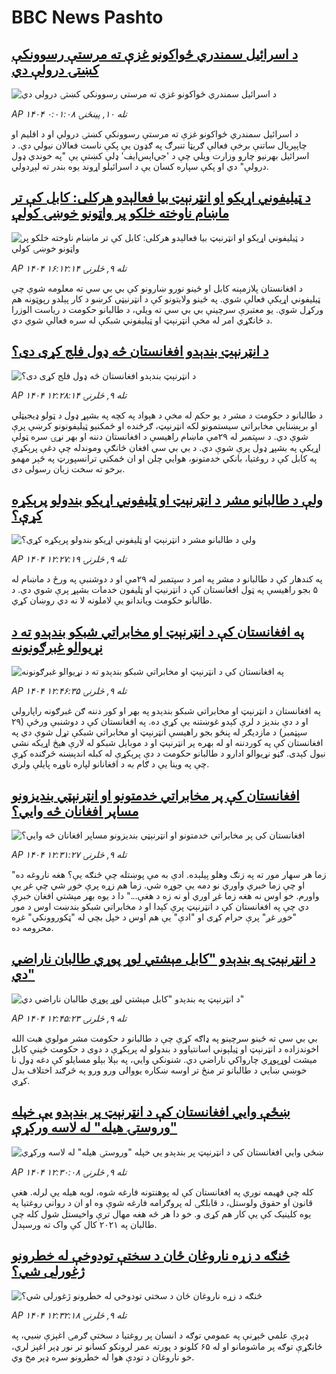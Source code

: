 # BBC News Pashto## [د اسرائيل سمندري ځواکونو غزې ته مرستې رسوونکې کښتۍ درولې دي](https://www.bbc.com/pashto/articles/clyxpp7nzy4o?at_medium=RSS&at_campaign=rss?at_campaign=githubrss)![د اسرائيل سمندري ځواکونو غزې ته مرستې رسوونکې کښتۍ درولې دي](https://ichef.bbci.co.uk/ace/ws/240/cpsprodpb/4d68/live/e0a5e430-9f00-11f0-bf4d-3be239c29483.jpg)_AP ۱۴۰۴ تله ۱۰, پينځنۍ ۰:۰۱:۰۸_د اسرائيل سمندري ځواکونو غزې ته مرستې رسوونکې کښتۍ درولې او د اقلیم او چاپېریال ساتنې برخې فعالې ګریټا تنبرګ په ګډون یې پکې ناست فعالان نیولي دي.
د اسرائيل بهرنیو چارو وزارت ویلي چې د 'جي‌اېس‌ایف' ډلې کښتې یې "په خوندي ډول درولې" دي او پکې سپاره کسان یې د اسرائيلو اړوند یوه بندر ته لېږدولي.## [د ټیلیفوني اړیکو او انټرنېټ بیا فعالېدو هرکلی: کابل کې تر ماښام ناوخته خلکو پر واټونو خوښۍ کولې](https://www.bbc.com/pashto/articles/clydp405l82o?at_medium=RSS&at_campaign=rss?at_campaign=githubrss)![د ټیلیفوني اړیکو او انټرنېټ بیا فعالېدو هرکلی: کابل کې تر ماښام ناوخته خلکو پر واټونو خوښۍ کولې](https://ichef.bbci.co.uk/ace/ws/240/cpsprodpb/08a0/live/4dabf2b0-9ee1-11f0-92db-77261a15b9d2.jpg)_AP ۱۴۰۴ تله ۹, څلرنۍ ۱۶:۱۲:۱۴_د افغانستان پلازمېنه کابل او ځینو نورو ښارونو کې بي بي سي ته معلومه شوې چې ټیلیفوني اړیکې فعالې شوي. په ځينو ولایتونو کې د انټرنیټي کرښو د کار پېلدو رپوټونه هم ورکړل شوي.
یو معتبرې سرچینې بي بي سي ته ویلي، د طالبانو حکومت د ریاست الوزرا د ځانګړي امر له مخې انټرنېټ او ټیلیفوني شبکې له سره فعالې شوي دي.## [د انټرنېټ بندېدو افغانستان څه ډول فلج کړی دی؟](https://www.bbc.com/pashto/articles/c62lrgx0gpro?at_medium=RSS&at_campaign=rss?at_campaign=githubrss)![د انټرنېټ بندېدو افغانستان څه ډول فلج کړی دی؟](https://ichef.bbci.co.uk/ace/ws/240/cpsprodpb/7707/live/03da4fc0-9e95-11f0-928c-71dbb8619e94.jpg)_AP ۱۴۰۴ تله ۹, څلرنۍ ۱۲:۲۸:۱۴_د طالبانو د حکومت د مشر د یو حکم له مخې د هېواد په کچه په بشپړ ډول د ټولو ډیجیټلي او برېښنایي مخابراتي سیستمونو لکه انټرنېټ، ګرځنده او ځمکنيو ټیلیفونونو کرښې پرې شوې دي.
د سپتمبر له ۲۹مې ماښام راهیسې د افغانستان دننه او بهر نړۍ سره ټولې اړیکې په بشپړ ډول پرې شوې دي.
د بي بي سي افغان څانګې وموندله چې دغې پرېکړې  په کابل کې د روغتیا، بانکي خدمتونو، هوايي چلن او ان ځمکني ترانسپورټ په څېر مهمو برخو ته سخت زیان رسولی دی.## [ولې د طالبانو مشر د انټرنېټ او ټليفوني اړیکو بندولو پرېکړه کړې؟](https://www.bbc.com/pashto/articles/cge2pqjqw59o?at_medium=RSS&at_campaign=rss?at_campaign=githubrss)![ولې د طالبانو مشر د انټرنېټ او ټليفوني اړیکو بندولو پرېکړه کړې؟](https://ichef.bbci.co.uk/ace/ws/240/cpsprodpb/4130/live/3e0c46f0-9e11-11f0-92db-77261a15b9d2.jpg)_AP ۱۴۰۴ تله ۹, څلرنۍ ۱۲:۲۷:۱۹_په کندهار کې د طالبانو د مشر په امر د سپتمبر له ۲۹مې او د دوشنبې په ورځ د ماښام له ۵ بجو راهیسې په ټول افغانستان کې د انټرنیټ او ټلیفون خدمات بشپړ پرې شوي دي.
د طالبانو حکومت ویاندانو یې لاملونه لا نه دي روښان کړي.## [په افغانستان کې د انټرنېټ او مخابراتي شبکو بندېدو ته د نړيوالو غبرګونونه](https://www.bbc.com/pashto/articles/cvgnzxxnzm0o?at_medium=RSS&at_campaign=rss?at_campaign=githubrss)![په افغانستان کې د انټرنېټ او مخابراتي شبکو بندېدو ته د نړيوالو غبرګونونه](https://ichef.bbci.co.uk/ace/ws/240/cpsprodpb/d617/live/cfb82940-9e5f-11f0-928c-71dbb8619e94.jpg)_AP ۱۴۰۴ تله ۹, څلرنۍ ۱۲:۴۶:۳۵_په افغانستان د انټرنېټ او مخابراتي شبکو بندېدو په بهر او کور دننه ګن غبرګونه راپارولي او د دې بنديز د لرې کېدو غوښتنه یې کړې ده. په افغانستان کې د دوشنبې ورځې (۲۹ سپټمبر) د مازديګر له پنځو بجو راهيسې انټرنېټ او مخابراتي شبکې تړل شوې دي په افغانستان کې په کوردننه او له بهره پر انټرنېټ او د موبايل شبکو له لارې هېڅ اړيکه نشي نيول کېدی. ګڼو نړيوالو ادارو د طالبانو حکومت د دې پرېکړې له کبله اندېښنه څرګنده کړې چې په وینا یې د ګام به د افغانانو لپاره ناوړه پایلې ولري.## [افغانستان کې پر مخابراتي خدمتونو او انټرنېټي بندیزونو مساپر افغانان څه وایي؟](https://www.bbc.com/pashto/articles/c4gk41xn9dyo?at_medium=RSS&at_campaign=rss?at_campaign=githubrss)![افغانستان کې پر مخابراتي خدمتونو او انټرنېټي بندیزونو مساپر افغانان څه وایي؟](https://ichef.bbci.co.uk/ace/ws/240/cpsprodpb/508d/live/86eb4d20-9e08-11f0-bc74-c938242ac6b1.jpg)_AP ۱۴۰۴ تله ۹, څلرنۍ ۱۲:۳۱:۲۷_"زما هر سهار مور ته په زنګ وهلو پیلېده. ادې به مې پوښتله چې څنګه یې؟ هغه ناروغه ده او چې زما خبرې واوري نو دمه یې جوړه شي. زما هم زړه پرې خوږ شي چې غږ یې واورم. خو اوس نه هغه زما غږ اوري او نه زه د هغې..."
دا د یوه بهر مېشتي افغان خبرې دي چې په افغانستان کې د انټرنېټ پرې کېدا او د مخابراتي شبکو بندښت اوس د مور "خوږ غږ" پرې حرام کړی او "ادې" یې هم اوس د خپل بچي له "ټکوروونکي" غږه محرومه ده.## [ د انټرنېټ په بندېدو "کابل مېشتي لوړ پوړي طالبان ناراضي دي"](https://www.bbc.com/pashto/articles/cqxzel1v9dxo?at_medium=RSS&at_campaign=rss?at_campaign=githubrss)![ د انټرنېټ په بندېدو "کابل مېشتي لوړ پوړي طالبان ناراضي دي"](https://ichef.bbci.co.uk/ace/ws/240/cpsprodpb/f13e/live/248abfa0-9e15-11f0-928c-71dbb8619e94.jpg)_AP ۱۴۰۴ تله ۹, څلرنۍ ۱۲:۴۵:۲۳_بي بي سي ته ځینو سرچینو په ډاګه کړې چې د طالبانو د حکومت مشر مولوي هبت الله اخوندزاده د انټرنېټ او ټیلېوني اسانتیاوو د بندولو له پرېکړې د دوی د حکومت ځینې کابل میشت لوړپوړي چارواکي ناراضي دي. شنونکي وایي، په بېلا بېلو مسایلو کې دغه ډول نا خوښي ښایي د طالبانو تر منځ تر اوسه ښکاره یووالی ورو ورو په څرګند اختلاف بدل کړي.## [ښځې وايي افغانستان کې د انټرنېټ پر بندېدو یې خپله "وروستۍ هیله" له لاسه ورکړې](https://www.bbc.com/pashto/articles/cq8ew9k35e4o?at_medium=RSS&at_campaign=rss?at_campaign=githubrss)![ښځې وايي افغانستان کې د انټرنېټ پر بندېدو یې خپله "وروستۍ هیله" له لاسه ورکړې](https://ichef.bbci.co.uk/ace/ws/240/cpsprodpb/8da9/live/aa3b3050-9de6-11f0-b741-177e3e2c2fc7.jpg)_AP ۱۴۰۴ تله ۹, څلرنۍ ۱۲:۳۰:۰۸_کله چې فهیمه نوري  په افغانستان کې له پوهنتونه فارغه شوه، لویه هیله یې لرله.
هغې قانون او حقوق ولوستل، د قابلګۍ له پروګرامه فارغه شوې وه او ان د رواني روغتیا په یوه کلینیک کې یې کار هم کړی و.
خو دا هر څه هغه مهال ترې واخیستل شول کله چې طالبان په ۲۰۲۱ کال کې واک ته ورسېدل.## [څنګه د زړه ناروغان ځان د سختې تودوخې له خطرونو ژغورلی شي؟ ](https://www.bbc.com/pashto/articles/c4gvrwxey4mo?at_medium=RSS&at_campaign=rss?at_campaign=githubrss)![څنګه د زړه ناروغان ځان د سختې تودوخې له خطرونو ژغورلی شي؟ ](https://ichef.bbci.co.uk/ace/ws/240/cpsprodpb/e522/live/0f768750-9151-11f0-9223-171c11f85051.jpg)_AP ۱۴۰۴ تله ۹, څلرنۍ ۱۲:۳۲:۱۸_ډېرې علمي څېړنې په عمومي توګه د انسان پر روغتیا د سختې ګرمۍ اغېزې ښيي، په ځانګړې توګه پر ماشومانو او له ۶۵ کلونو د پورته عمر لرونکو کسانو تر نور ډېر اغېز لري، خو ناروغان د تودې هوا له خطرونو سره ډېر مخ وي.